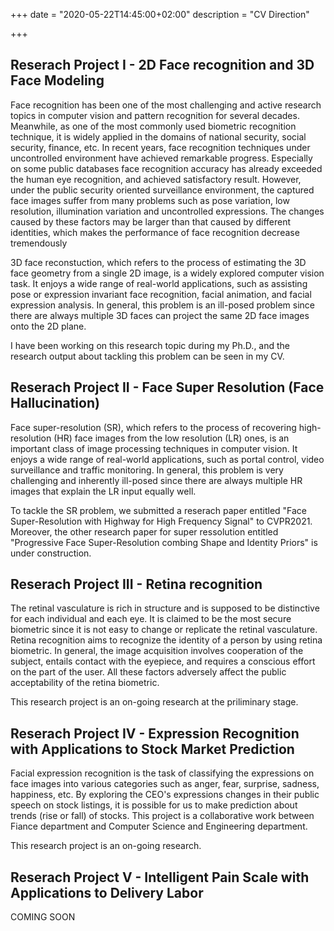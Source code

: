 +++
date = "2020-05-22T14:45:00+02:00"
description = "CV Direction"

+++

## Reserach Project I - 2D Face recognition and 3D Face Modeling
Face recognition has been one of the most challenging and active research topics in computer vision and pattern recognition for several decades. Meanwhile,
as one of the most commonly used biometric recognition technique, it is widely applied in the domains of national security, social security, finance, etc. In recent
years, face recognition techniques under uncontrolled environment have achieved remarkable progress. Especially on some public databases face recognition accuracy has already exceeded the human eye recognition, and achieved satisfactory
result. However, under the public security oriented surveillance environment, the captured face images suffer from many problems such as pose variation, low resolution, illumination variation and uncontrolled expressions. The changes caused
by these factors may be larger than that caused by different identities, which makes the performance of face recognition decrease tremendously

3D face reconstuction, which refers to the process of estimating the 3D face geometry from a single 2D image, is a widely explored computer vision task.
It enjoys a wide range of real-world applications, such as assisting pose or expression invariant face recognition, facial animation, and facial expression analysis.
In general, this problem is an ill-posed problem since there are always multiple 3D faces can project the same 2D face images onto the 2D plane.

I have been working on this research topic during my Ph.D., and the research output about tackling this problem can be seen in my CV.

## Reserach Project II - Face Super Resolution (Face Hallucination)
Face super-resolution (SR), which refers to the process of recovering high-resolution (HR) face images from the low resolution (LR) ones, is an
important class of image processing techniques in computer vision. It enjoys a wide range of real-world applications, such as portal control, 
video surveillance and traffic monitoring. In general, this problem is very challenging and inherently ill-posed since there are always multiple
HR images that explain the LR input equally well. 

To tackle the SR problem, we submitted a reserach paper entitled "Face Super-Resolution with Highway for High Frequency Signal" to CVPR2021.
Moreover, the other research paper for super ressolution entitled "Progressive Face Super-Resolution combing Shape and Identity Priors" is under construction.



## Reserach Project III - Retina recognition
The retinal vasculature is rich in structure and is supposed to be distinctive for each individual and each eye. It is claimed to be the most secure
biometric since it is not easy to change or replicate the retinal vasculature. Retina recognition aims to recognize the identity of a person by using 
retina biometric. In general, the image acquisition involves cooperation of the subject, entails contact with the eyepiece, and requires a conscious effort on the part of the
user. All these factors adversely affect the public acceptability of the retina biometric. 

This research project is an on-going research at the priliminary stage. 

## Reserach Project IV - Expression Recognition with Applications to Stock Market Prediction
Facial expression recognition is the task of classifying the expressions on face images into various categories such as anger, fear, surprise, sadness, happiness, etc.
By exploring the CEO's expressions changes in their public speech on stock listings, it is possible for us to make prediction about trends (rise or fall) of stocks. 
This project is a collaborative work between Fiance department and Computer Science and Engineering department.

This research project is an on-going research. 

## Reserach Project V - Intelligent Pain Scale with Applications to Delivery Labor
COMING SOON